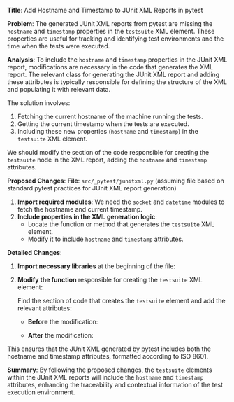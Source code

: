 **Title**: Add Hostname and Timestamp to JUnit XML Reports in pytest

**Problem**:
The generated JUnit XML reports from pytest are missing the `hostname` and `timestamp` properties in the `testsuite` XML element. These properties are useful for tracking and identifying test environments and the time when the tests were executed.

**Analysis**:
To include the `hostname` and `timestamp` properties in the JUnit XML report, modifications are necessary in the code that generates the XML report. The relevant class for generating the JUnit XML report and adding these attributes is typically responsible for defining the structure of the XML and populating it with relevant data.

The solution involves:
1. Fetching the current hostname of the machine running the tests.
2. Getting the current timestamp when the tests are executed.
3. Including these new properties (`hostname` and `timestamp`) in the `testsuite` XML element.

We should modify the section of the code responsible for creating the `testsuite` node in the XML report, adding the `hostname` and `timestamp` attributes.

**Proposed Changes**:
**File**: `src/_pytest/junitxml.py` (assuming file based on standard pytest practices for JUnit XML report generation)

1. **Import required modules**: We need the `socket` and `datetime` modules to fetch the hostname and current timestamp.
2. **Include properties in the XML generation logic**:
    - Locate the function or method that generates the `testsuite` XML element.
    - Modify it to include `hostname` and `timestamp` attributes.

**Detailed Changes**:

1. **Import necessary libraries** at the beginning of the file:

    

2. **Modify the function** responsible for creating the `testsuite` XML element:

    Find the section of code that creates the `testsuite` element and add the relevant attributes:

    - **Before** the modification:
        

    - **After** the modification:
        

This ensures that the JUnit XML generated by pytest includes both the hostname and timestamp attributes, formatted according to ISO 8601.

**Summary**:
By following the proposed changes, the `testsuite` elements within the JUnit XML reports will include the `hostname` and `timestamp` attributes, enhancing the traceability and contextual information of the test execution environment.